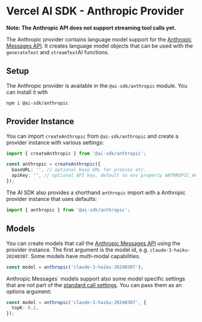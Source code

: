 # Vercel AI SDK - Anthropic Provider

**Note: The Anthropic API does not support streaming tool calls yet.**

The Anthropic provider contains language model support for the [Anthropic Messages API](https://docs.anthropic.com/claude/reference/messages_post).
It creates language model objects that can be used with the `generateText` and `streamText`AI functions.

## Setup

The Anthropic provider is available in the `@ai-sdk/anthropic` module. You can install it with

```
npm i @ai-sdk/anthropic
```

## Provider Instance

You can import `createAnthropic` from `@ai-sdk/anthropic` and create a provider instance with various settings:

```ts
import { createAnthropic } from '@ai-sdk/anthropic';

const anthropic = createAnthropic({
  baseURL: '', // optional base URL for proxies etc.
  apiKey: '', // optional API key, default to env property ANTHROPIC_API_KEY
});
```

The AI SDK also provides a shorthand `anthropic` import with a Anthropic provider instance that uses defaults:

```ts
import { anthropic } from '@ai-sdk/anthropic';
```

## Models

You can create models that call the [Anthropic Messages API](https://docs.anthropic.com/claude/reference/messages_post) using the provider instance.
The first argument is the model id, e.g. `claude-3-haiku-20240307`.
Some models have multi-modal capabilities.

```ts
const model = anthropic('claude-3-haiku-20240307');
```

Anthropic Messages` models support also some model specific settings that are not part of the [standard call settings](/docs/ai-core/settings).
You can pass them as an options argument:

```ts
const model = anthropic('claude-3-haiku-20240307', {
  topK: 0.2,
});
```
